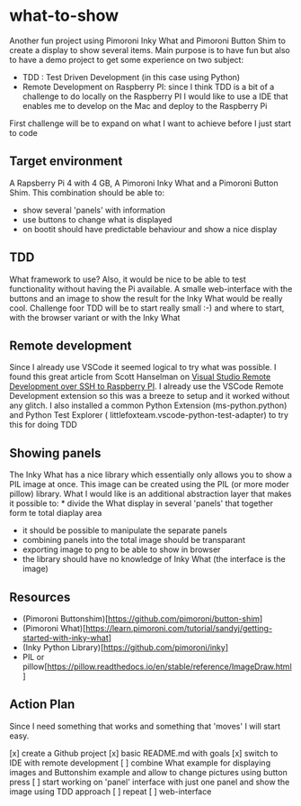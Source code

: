 # what-to-show
Another fun project using Pimoroni Inky What and Pimoroni Button Shim to create a display to show several items. Main purpose is to have fun but also to have a demo project to get some experience on two subject:

* TDD : Test Driven Development (in this case using Python)
* Remote Development on Raspberry PI: since I think TDD is a bit of a challenge to do locally on the Raspberry PI I would like to use a IDE that enables me to develop on the Mac and deploy to the Raspberry Pi

First challenge will be to expand on what I want to achieve before I just start to code

## Target environment

A Rapsberry Pi 4 with 4 GB, A Pimoroni Inky What and a Pimoroni Button Shim. This combination should be able to:

* show several 'panels' with information
* use buttons to change what is displayed
* on bootit should have predictable behaviour and show a nice display

## TDD

What framework to use?
Also, it would be nice to be able to test functionality without having the Pi available. A smalle web-interface with the buttons and an image to show the result for the Inky What would be really cool. Challenge foor TDD will be to start really small :-) and where to start, with the browser variant or with the Inky What

## Remote development

Since I already use VSCode it seemed logical to try what was possible. I found this great article from Scott Hanselman on [Visual Studio Remote Development over SSH to Raspberry PI](https://www.hanselman.com/blog/VisualStudioCodeRemoteDevelopmentOverSSHToARaspberryPiIsButter.aspx). I already use the VSCode Remote Development extension so this was a breeze to setup and it worked without any glitch. I also installed a common Python Extension (ms-python.python) and Python Test Explorer (
littlefoxteam.vscode-python-test-adapter) to try this for doing TDD

## Showing panels

The Inky What has a nice library which essentially only allows you to show a PIL image at once. This image can be created using the PIL (or more moder pillow) library. What I would like is an additional abstraction layer that makes it possible to: * divide the What display in several 'panels' that together form te total diaplay area
* it should be possible to manipulate the separate panels
* combining panels into the total image should be transparant
* exporting image to png to be able to show in browser
* the library should have no knowledge of Inky What (the interface is the image)

## Resources

* (Pimoroni Buttonshim)[https://github.com/pimoroni/button-shim]
* (Pimoroni What)[https://learn.pimoroni.com/tutorial/sandyj/getting-started-with-inky-what]
* (Inky Python Library)[https://github.com/pimoroni/inky]
* PIL or pillow[https://pillow.readthedocs.io/en/stable/reference/ImageDraw.html]

## Action Plan

Since I need something that works and something that 'moves' I will start easy.

[x] create a Github project
[x] basic README.md with goals
[x] switch to IDE with remote development
[ ] combine What example for displaying images and Buttonshim example and allow to change pictures using button press
[ ] start working on 'panel' interface with just one panel and show the image using TDD approach
[ ] repeat
[ ] web-interface

